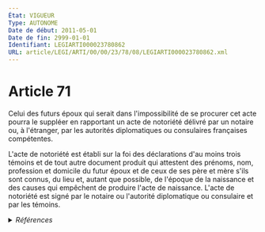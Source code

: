 ```yaml
---
État: VIGUEUR
Type: AUTONOME
Date de début: 2011-05-01
Date de fin: 2999-01-01
Identifiant: LEGIARTI000023780862
URL: article/LEGI/ARTI/00/00/23/78/08/LEGIARTI000023780862.xml
---
```


<h1>Article 71</h1>

Celui des futurs époux qui serait dans l'impossibilité de se procurer cet acte
pourra le suppléer en rapportant un acte de notoriété délivré par un notaire ou,
à l'étranger, par les autorités diplomatiques ou consulaires françaises
compétentes.<br />

L'acte de notoriété est établi sur la foi des déclarations d'au moins trois
témoins et de tout autre document produit qui attestent des prénoms, nom,
profession et domicile du futur époux et de ceux de ses père et mère s'ils sont
connus, du lieu et, autant que possible, de l'époque de la naissance et des
causes qui empêchent de produire l'acte de naissance. L'acte de notoriété est
signé par le notaire ou l'autorité diplomatique ou consulaire et par les
témoins.


<details>
  <summary><em>Références</em></summary>

  <h2>Articles faisant référence à l'article</h2>
  
  <ul>
    <li>
      <a href="https://legal.tricoteuses.fr//redirection/LEGIARTI000023777231?vers=git&vers=legifrance">Loi n° 2011-331 du 28 mars 2011 de modernisation des professions judiciaires ou juridiques et certaines professions réglementées - article 13 ENTIEREMENT_MODIF</a> MODIFIE source
    </li>
  </ul>
  
  <h2>Références faites par l'article</h2>
  
  <ul>
    <li>
      1920-06-20 CITATION cible <a href="https://legal.tricoteuses.fr//redirection/LEGIARTI000006284751?vers=git&vers=legifrance">Loi du 20 juin 1920 ayant pour objet de suppléer par des actes de notoriété à l'impossibilité de se procurer des expéditions des actes de l'état civil dont les originaux ont été détruits ou sont disparus par suite de faits de guerre. - article 2 AUTONOME ABROGE, en vigueur du 1920-06-20 au 2019-03-25</a>
    </li>
    <li>
      1981-08-13 CITATION cible <a href="https://legal.tricoteuses.fr//redirection/LEGIARTI000031972014?vers=git&vers=legifrance">Décret n° 81-778 du 13 août 1981 fixant le tarif des droits à percevoir dans les chancelleries diplomatiques et consulaires et, en territoire français, par le ministère des relations extérieures. - article AUTONOME VIGUEUR, en vigueur depuis le 2016-03-05</a>
    </li>
    <li>
      2011-03-28 MODIFIE cible <a href="https://legal.tricoteuses.fr//redirection/LEGIARTI000023777231?vers=git&vers=legifrance">Loi n° 2011-331 du 28 mars 2011 de modernisation des professions judiciaires ou juridiques et certaines professions réglementées - article 13 ENTIEREMENT_MODIF</a>
    </li>
    <li>
      2011-03-28 CITATION cible <a href="https://legal.tricoteuses.fr//redirection/LEGIARTI000023777280?vers=git&vers=legifrance">LOI n° 2011-331 du 28 mars 2011 de modernisation des professions judiciaires ou juridiques et certaines professions réglementées - article 37 AUTONOME VIGUEUR, en vigueur depuis le 2011-03-30</a>
    </li>
    <li>
      2016-02-01 CITATION cible <a href="https://legal.tricoteuses.fr//redirection/LEGIARTI000031971293?vers=git&vers=legifrance">Décret n° 2016-92 du 1er février 2016 modifiant le décret n° 81-778 du 13 août 1981 modifié fixant le tarif des droits à percevoir dans les chancelleries diplomatiques et consulaires et, en territoire français, par le ministère des relations extérieures - article 1 ENTIEREMENT_MODIF</a>
    </li>
    <li>
      2017-05-06 CITATION cible <a href="https://legal.tricoteuses.fr//redirection/LEGIARTI000044853661?vers=git&vers=legifrance">Décret n° 2017-908 du 6 mai 2017 portant diverses dispositions relatives au régime juridique des associations, des fondations, des fonds de dotation et des organismes faisant appel public à la générosité - article 18 AUTONOME VIGUEUR, en vigueur depuis le 2022-01-02</a>
    </li>
    <li>
      2999-01-01 CITATION cible <a href="https://legal.tricoteuses.fr//redirection/LEGIARTI000006424679?vers=git&vers=legifrance">Code civil - article 311-3 AUTONOME ABROGE, en vigueur du 1993-01-09 au 2006-07-01</a>
    </li>
    <li>
      2999-01-01 CITATION cible <a href="https://legal.tricoteuses.fr//redirection/LEGIARTI000020123546?vers=git&vers=legifrance">Code civil - article 317 AUTONOME MODIFIE, en vigueur du 2009-01-19 au 2011-05-01</a>
    </li>
    <li>
      2999-01-01 CITATION cible <a href="https://legal.tricoteuses.fr//redirection/LEGIARTI000043982427?vers=git&vers=legifrance">Code civil - article 63 AUTONOME VIGUEUR, en vigueur depuis le 2021-08-26</a>
    </li>
    <li>
      CODIFICATION source Loi 1803-03-11
    </li>
  </ul>
</details>
